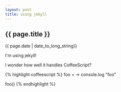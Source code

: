 ```yaml
---
layout: post
title: using jekyll
---
```


{{ page.title }}
--------------------------------------------------------------------------------

<div class="page-date">{{ page.date | date_to_long_string}}</div>

I'm using jekyll!

I wonder how well it handles CoffeeScript?

{% highlight coffeescript %}
foo = ->
  console.log "foo"

foo()
{% endhighlight %}